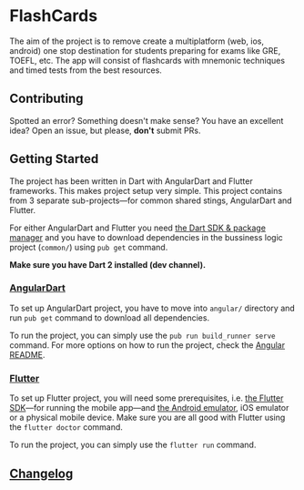 # FlashCards

The aim of the project is to remove create a multiplatform (web, ios, android) one stop destination for students preparing for exams like GRE, TOEFL, etc. The app will consist of flashcards with mnemonic techniques and timed tests from the best resources.

## Contributing

Spotted an error? Something doesn't make sense? You have an excellent idea? Open an issue, but please, **don't** submit PRs. 
## Getting Started

The project has been written in Dart with AngularDart and Flutter frameworks. This makes project setup very simple. This project contains from 3 separate sub-projects—for common shared stings, AngularDart and Flutter.

For either AngularDart and Flutter you need [the Dart SDK & package manager](https://www.dartlang.org/guides/get-started) and you have to download dependencies in the bussiness logic project (`common/`) using `pub get` command.

**Make sure you have Dart 2 installed (dev channel).**

### [AngularDart](angular)

To set up AngularDart project, you have to move into `angular/` directory and run `pub get` command to download all dependencies.

To run the project, you can simply use the `pub run build_runner serve` command. For more options on how to run the project, check the [Angular README](angular).

### [Flutter](flutter)

To set up Flutter project, you will need some prerequisites, i.e. [the Flutter SDK](https://flutter.io/setup)—for running the mobile app—and [the Android emulator](https://developer.android.com/studio/index.html), iOS emulator or a physical mobile device. Make sure you are all good with Flutter using the `flutter doctor` command.

To run the project, you can simply use the `flutter run` command.

## [Changelog](CHANGELOG.md)

